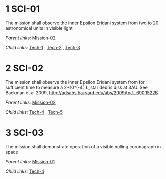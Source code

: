 1 SCI-01 
========

The mission shall observe the inner Epsilon Eridani system from two to
20 astronomical units in visible light

*Parent links:*   [Mission-02](L1.markdown#1-mission-02-) 

*Child links:*   [Tech-1](L3.markdown#1-tech-1-) ,  [Tech-2](L3.markdown#1-tech-2-) ,
  [Tech-3](L3.markdown#1-tech-3-) 

2 SCI-02 
========

The mission shall observe the inner Epsilon Eridani system from for
sufficient time to measure a 2\*10\^(-4) L\_star debris disk at 3AU. See
Backman et al 2009, http://adsabs.harvard.edu/abs/2009ApJ...690.1522B

*Parent links:*   [Mission-02](L1.markdown#1-mission-02-) 

*Child links:*   [Tech-4](L3.markdown#1-tech-4-) ,  [Tech-5](L3.markdown#1-tech-5-) 

3 SCI-03 
========

The mission shall demonstrate operation of a visible nulling coronagraph
in space

*Parent links:*   [Mission-01](L1.markdown#1-mission-01-) 

*Child links:*   [Tech-4](L3.markdown#1-tech-4-) 
